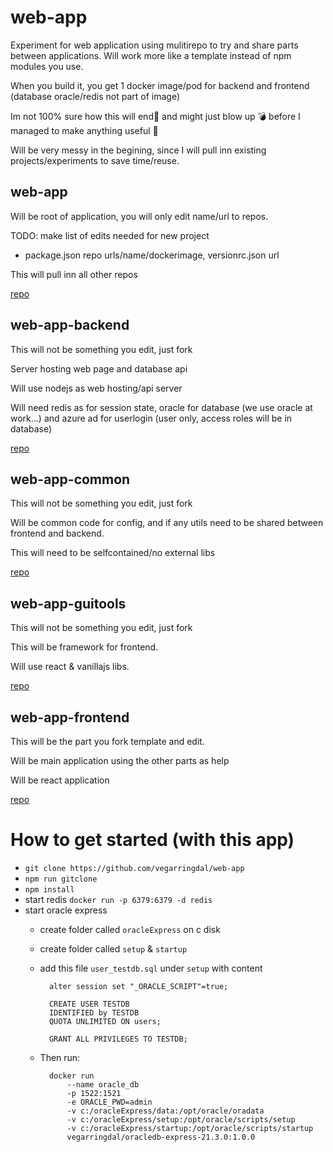 # web-app

Experiment for web application using mulitirepo to try and share parts between applications. Will work more like a template instead of npm modules you use.

When you build it, you get 1 docker image/pod for backend and frontend (database oracle/redis not part of image)


Im not 100% sure how this will end🤪 and might just blow up 💣 before I managed to make anything useful 🤣 

Will be very messy in the begining, since I will pull inn existing projects/experiments to save time/reuse.


## web-app

Will be root of application, you will only edit name/url to repos.

TODO: make list of edits needed for new project
- package.json repo urls/name/dockerimage, versionrc.json url

This will pull inn all other repos

[repo](https://github.com/vegarringdal/web-app)


## web-app-backend

This will not be something you edit, just fork

Server hosting web page and database api

Will use nodejs as web hosting/api server

Will need redis as for session state, oracle for database (we use oracle at work...) and azure ad for userlogin (user only, access roles will be in database)


[repo](https://github.com/vegarringdal/web-app-backend)

## web-app-common

This will not be something you edit, just fork

Will be common code for config, and if any utils need to be shared between frontend and backend. 

This will need to be selfcontained/no external libs


[repo](https://github.com/vegarringdal/web-app-common)

## web-app-guitools

This will not be something you edit, just fork

This will be framework for frontend.

Will use react & vanillajs libs.

[repo](https://github.com/vegarringdal/web-app-guitools)

## web-app-frontend

This will be the part you fork template and edit.

Will be main application using the other parts as help

Will be react application

[repo](https://github.com/vegarringdal/web-app-frontend)



# How to get started (with this app)

- `git clone https://github.com/vegarringdal/web-app`
- `npm run gitclone`
- `npm install`
- start redis `docker run -p 6379:6379 -d redis`
- start oracle express
    - create folder called `oracleExpress` on c disk
    - create folder called `setup` & `startup`
    - add this file `user_testdb.sql` under `setup` with content          
            
            alter session set "_ORACLE_SCRIPT"=true;

            CREATE USER TESTDB
            IDENTIFIED by TESTDB
            QUOTA UNLIMITED ON users;
            
            GRANT ALL PRIVILEGES TO TESTDB;
    - Then run:
            
            docker run
                --name oracle_db 
                -p 1522:1521
                -e ORACLE_PWD=admin
                -v c:/oracleExpress/data:/opt/oracle/oradata 
                -v c:/oracleExpress/setup:/opt/oracle/scripts/setup 
                -v c:/oracleExpress/startup:/opt/oracle/scripts/startup 
                vegarringdal/oracledb-express-21.3.0:1.0.0


